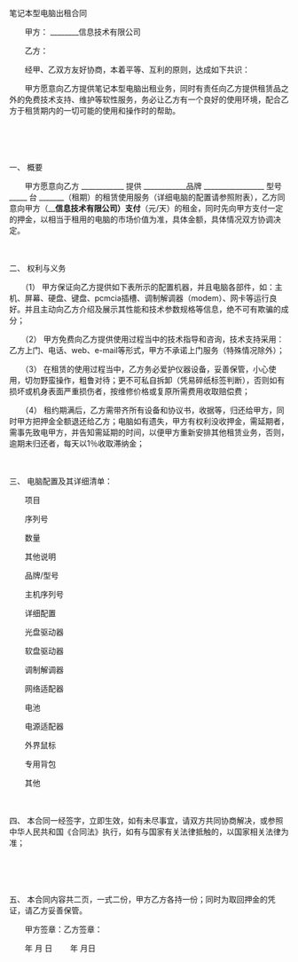 



笔记本型电脑出租合同



 

　　甲方： ________信息技术有限公司　　

　　乙方：

　　经甲、乙双方友好协商，本着平等、互利的原则，达成如下共识：

　　甲方愿意向乙方提供笔记本型电脑出租业务，同时有责任向乙方提供租赁品之外的免费技术支持、维护等软性服务，务必让乙方有一个良好的使用环境，配合乙方于租赁期内的一切可能的使用和操作时的帮助。

　　

　　

一、
概要

　　甲方愿意向乙方 ____________ 提供 ____________品牌 _________________ 型号 _____ 台 _______（租期）的租赁使用服务（详细电脑的配置请参照附表），乙方同意向甲方（________信息技术有限公司）支付______（元/天）的租金，同时先向甲方支付一定的押金，以相当于租用的电脑的市场价值为准，具体金额，具体情况双方协调决定。

　　

二、
权利与义务

　　（1） 甲方保证向乙方提供如下表所示的配置机器，并且电脑各部件，如：主机、屏幕、硬盘、键盘、pcmcia插槽、调制解调器（modem）、网卡等运行良好。并且主动向乙方介绍及展示其性能和技术参数规格等信息，绝不可有欺骗的成分；

　　（2） 甲方免费向乙方提供使用过程当中的技术指导和咨询，技术支持采用：乙方上门、电话、web、e-mail等形式，甲方不承诺上门服务（特殊情况除外）；

　　（3） 在租赁的使用过程当中，乙方务必爱护仪器设备，妥善保管，小心使用，切勿野蛮操作，粗鲁对待；更不可私自拆卸（凭易碎纸标签判断），否则如有损坏或机身表面严重损伤者，按维修价格或复原所需费用收取赔偿费；

　　（4） 租约期满后，乙方需带齐所有设备和协议书，收据等，归还给甲方，同时甲方把押金全额退还给乙方；电脑如有遗失，甲方有权利没收押金，需延期者，需事先致电甲方，并告知需延期的时间，以便甲方重新安排其他租赁业务，否则，逾期未归还者，每天以1％收取滞纳金；

　　

三、
电脑配置及其详细清单：　　

　　项目

　　序列号

　　数量

　　其他说明

　　品牌/型号

　　主机序列号

　　详细配置

　　光盘驱动器

　　软盘驱动器

　　调制解调器

　　网络适配器

　　电池

　　电源适配器

　　外界鼠标

　　专用背包

　　其他

　　

四、
本合同一经签字，立即生效，如有未尽事宜，请双方共同协商解决，或参照中华人民共和国《合同法》执行，如有与国家有关法律抵触的，以国家相关法律为准；

　　

　　

五、
本合同内容共二页，一式二份，甲方乙方各持一份；同时为取回押金的凭证，请乙方妥善保管。　　

　　甲方签章：乙方签章：

　　年 月 日　　 年 月日